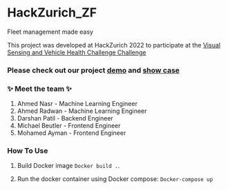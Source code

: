 # HackZurich_ZF

Fleet management made easy

This project was developed at HackZurich 2022 to participate at the [Visual Sensing and Vehicle Health Challenge Challenge](https://www.zf.com/products/en/cv/campaigns/hackathon/cvshackathon2022.html)


### Please check out our project [**demo**](https://www.youtube.com/watch?v=R1qSlSq9Pv4) and [**show case**](https://app.creatorspace.dev/nasr/projects/TNEXGsl5WiL4uTPu)



### :sparkles: Meet the team :sparkles:

1. Ahmed Nasr       -   Machine Learning Engineer
2. Ahmed Radwan     -   Machine Learning Engineer
4. Darshan Patil    -   Backend Engineer
5. Michael Beutler  -   Frontend Engineer
6. Mohamed Ayman    -   Frontend Engineer


### How To Use

1. Build Docker image
```Docker build .```.

2. Run the docker container using Docker compose: ```Docker-compose up```




